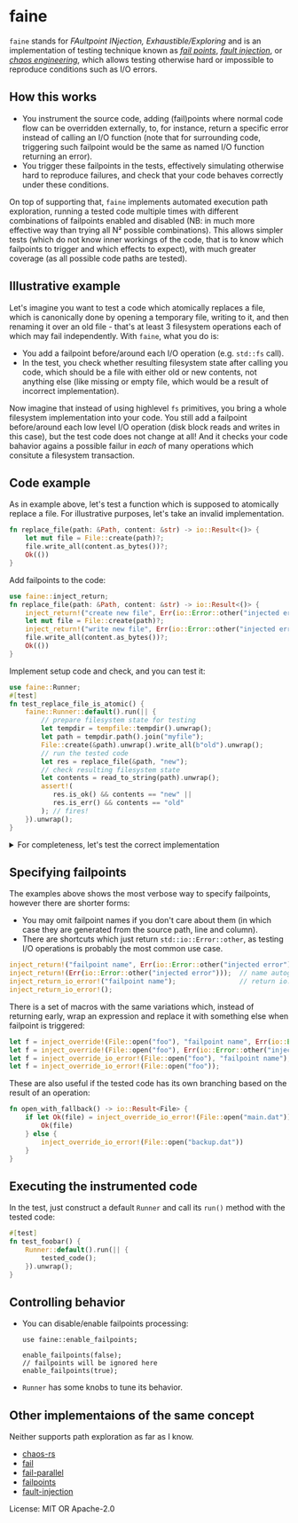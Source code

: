 # faine

`faine` stands for _FAultpoint INjection, Exhaustible/Exploring_ and is an
implementation of testing technique known as
[_fail points_](https://man.freebsd.org/cgi/man.cgi?query=fail),
[_fault injection_](https://en.wikipedia.org/wiki/Fault_injection),
or [_chaos engineering_](https://en.wikipedia.org/wiki/Chaos_engineering),
which allows testing otherwise hard or impossible to reproduce conditions
such as I/O errors.

## How this works

- You instrument the source code, adding (fail)points where normal code flow
  can be overridden externally, to, for instance, return a specific error instead
  of calling an I/O function (note that for surrounding code, triggering such
  failpoint would be the same as named I/O function returning an error).
- You trigger these failpoints in the tests, effectively simulating otherwise
  hard to reproduce failures, and check that your code behaves correctly under
  these conditions.

On top of supporting that, `faine` implements automated execution path exploration,
running a tested code multiple times with different combinations of failpoints enabled
and disabled (NB: in much more effective way than trying all N² possible combinations).
This allows simpler tests (which do not know inner workings of the code, that is to
know which failpoints to trigger and which effects to expect), with much greater coverage
(as all possible code paths are tested).

## Illustrative example

Let's imagine you want to test a code which atomically replaces a file, which is canonically
done by opening a temporary file, writing to it, and then renaming it over an old file -
that's at least 3 filesystem operations each of which may fail independently. With `faine`,
what you do is:

- You add a failpoint before/around each I/O operation (e.g. `std::fs` call).
- In the test, you check whether resulting filesystem state after calling you code, which
  should be a file with either old or new contents, not anything else (like missing or empty
  file, which would be a result of incorrect implementation).

Now imagine that instead of using highlevel `fs` primitives, you bring a whole filesystem
implementation into your code. You still add a failpoint before/around each low level I/O
operation (disk block reads and writes in this case), but the test code does not change at
all! And it checks your code bahavior agains a possible failur in _each_ of many operations
which consitute a filesystem transaction.

## Code example

As in example above, let's test a function which is supposed to atomically replace a file.
For illustrative purposes, let's take an invalid implementation.

```rust
fn replace_file(path: &Path, content: &str) -> io::Result<()> {
    let mut file = File::create(path)?;
    file.write_all(content.as_bytes())?;
    Ok(())
}
```

Add failpoints to the code:

```rust
use faine::inject_return;
fn replace_file(path: &Path, content: &str) -> io::Result<()> {
    inject_return!("create new file", Err(io::Error::other("injected error")));
    let mut file = File::create(path)?;
    inject_return!("write new file", Err(io::Error::other("injected error")));
    file.write_all(content.as_bytes())?;
    Ok(())
}
```

Implement setup code and check, and you can test it:

```rust
use faine::Runner;
#[test]
fn test_replace_file_is_atomic() {
    faine::Runner::default().run(|| {
        // prepare filesystem state for testing
        let tempdir = tempfile::tempdir().unwrap();
        let path = tempdir.path().join("myfile");
        File::create(&path).unwrap().write_all(b"old").unwrap();
        // run the tested code
        let res = replace_file(&path, "new");
        // check resulting filesystem state
        let contents = read_to_string(path).unwrap();
        assert!(
           res.is_ok() && contents == "new" ||
           res.is_err() && contents == "old"
        ); // fires!
    }).unwrap();
}
```

<details>
<summary>For completeness, let's test the correct implementation</summary>

```rust
use faine::{Runner, inject_return};
fn replace_file(path: &Path, content: &str) -> io::Result<()> {
     let temp_path = path.with_added_extension("tmp");
     {
         inject_return!("create temp file", Err(io::Error::other("injected error")));
         let mut file = File::create(&temp_path)?;
         inject_return!("write temp file", Err(io::Error::other("injected error")));
         file.write_all(content.as_bytes())?;
     }
     inject_return!("replace file", Err(io::Error::other("injected error")));
     rename(&temp_path, path)?;
     Ok(())
}

#[test]
fn test_replace_file_is_atomic() {
    Runner::default().run(|| {
        let tempdir = tempfile::tempdir().unwrap();
        let path = tempdir.path().join("myfile");
        File::create(&path).unwrap().write_all(b"old").unwrap();
        let res = replace_file(&path, "new");
        let contents = read_to_string(path).unwrap();
        assert!(
           res.is_ok() && contents == "new" ||
           res.is_err() && contents == "old"
        ); // now OK!
    }).unwrap();
}
```

</details>

## Specifying failpoints

The examples above shows the most verbose way to specify failpoints,
however there are shorter forms:
- You may omit failpoint names if you don't care about them (in which
  case they are generated from the source path, line and column).
- There are shortcuts which just return `std::io::Error::other`, as
  testing I/O operations is probably the most common use case.

```rust
inject_return!("failpoint name", Err(io::Error::other("injected error")));
inject_return!(Err(io::Error::other("injected error")));  // name autogenerated
inject_return_io_error!("failpoint name");                // return io::Error
inject_return_io_error!();
```

There is a set of macros with the same variations which, instead of returning
early, wrap an expression and replace it with something else when failpoint
is triggered:

```rust
let f = inject_override!(File::open("foo"), "failpoint name", Err(io::Error::other("injected error")));
let f = inject_override!(File::open("foo"), Err(io::Error::other("injected error")));
let f = inject_override_io_error!(File::open("foo"), "failpoint name");
let f = inject_override_io_error!(File::open("foo"));
```

These are also useful if the tested code has its own branching based on the
result of an operation:

```rust
fn open_with_fallback() -> io::Result<File> {
    if let Ok(file) = inject_override_io_error!(File::open("main.dat")) {
        Ok(file)
    } else {
        inject_override_io_error!(File::open("backup.dat"))
    }
}
```

## Executing the instrumented code

In the test, just construct a default `Runner` and call its `run()` method
with the tested code:

```rust
#[test]
fn test_foobar() {
    Runner::default().run(|| {
        tested_code();
    }).unwrap();
}
```

## Controlling behavior

- You can disable/enable failpoints processing:

  ```
  use faine::enable_failpoints;

  enable_failpoints(false);
  // failpoints will be ignored here
  enable_failpoints(true);
  ```

- `Runner` has some knobs to tune its behavior.

## Other implementaions of the same concept

Neither supports path exploration as far as I know.

- [chaos-rs](https://crates.io/crates/chaos-rs)
- [fail](https://crates.io/crates/fail)
- [fail-parallel](https://crates.io/crates/fail-parallel)
- [failpoints](https://crates.io/crates/failpoints)
- [fault-injection](https://crates.io/crates/fault-injection)

License: MIT OR Apache-2.0
